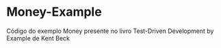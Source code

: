 # Money-Example

Código do exemplo Money presente no livro Test-Driven Development by Example de Kent Beck
